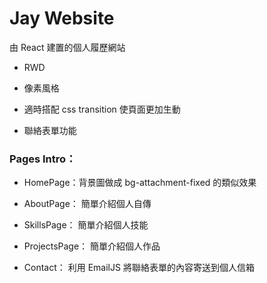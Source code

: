 # Jay Website

由 React 建置的個人履歷網站

- RWD

- 像素風格

- 適時搭配 css transition 使頁面更加生動

- 聯絡表單功能

### Pages Intro：

- HomePage：背景圖做成 bg-attachment-fixed 的類似效果

- AboutPage：
  簡單介紹個人自傳

- SkillsPage：
  簡單介紹個人技能

- ProjectsPage：
  簡單介紹個人作品
- Contact：
  利用 EmailJS 將聯絡表單的內容寄送到個人信箱
